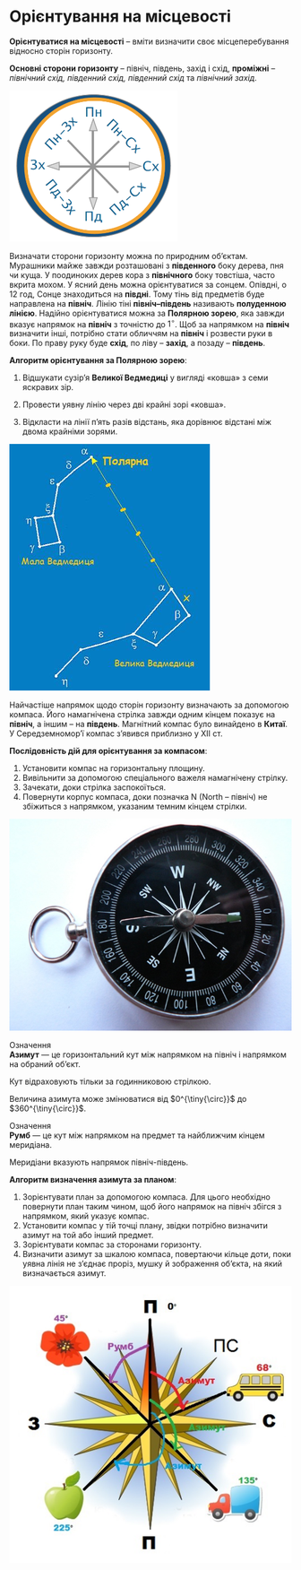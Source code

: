 Орієнтування на місцевості
==========================

**Орієнтуватися на місцевості** – вміти визначити своє місцеперебування
відносно сторін горизонту.

**Основні сторони горизонту** – <span class="p1">північ, південь, захід і схід</span>, **проміжні** – *північний схід, південний схід, південний схід* та *північний захід*.

<div align="cenetr">
<img src="compas.png" width="300"/>
</div>

Визначати сторони горизонту можна по природним об’єктам. Мурашники
майже завжди розташовані з **південного** боку дерева, пня чи куща. У
поодиноких дерев кора з **північного** боку товстіша, часто вкрита
мохом. У ясний день можна орієнтуватися за cонцем.
Опівдні, о 12 год, Сонце знаходиться на **півдні**. Тому тінь від предметів буде направлена на **північ**. Лінію тіні **північ–південь** називають **полуденною лінією**. Надійно орієнтуватися можна за **Полярною зорею**, яка завжди вказує напрямок на **північ** з точністю до $1^{\circ}$. Щоб за напрямком на **північ** визначити інші, потрібно
стати обличчям на **північ** і розвести руки в боки. По праву руку буде
**схід**, по ліву – **захід**, а позаду – **південь**.

**Алгоритм орієнтування за Полярною зорею**:

1.  Bідшукати сузір’я **Великої Ведмедиці** у вигляді «ковша» з семи яскравих зір.

2.  Провести уявну лінію через дві крайні зорі «ковша».

3.  Bідкласти на лінії п’ять разів відстань, яка дорівнює відстані між двома крайніми зорями.

![image](pic2-2.jpg)

Найчастіше напрямок щодо сторін горизонту визначають за допомогою
компаса. Його намагнічена стрілка завжди одним кінцем показує на
**північ**, а іншим – на **південь**. Магнітний компас було винайдено в
**Китаї**. У Середземномор’ї компас з’явився приблизно у ХII ст.

**Послідовність дій для орієнтування за компасом**:

1.  Установити компас на горизонтальну площину.
2.  Вивільнити за допомогою спеціального важеля
    намагнічену стрілку.
3.  Зачекати, доки стрілка заспокоїться.
4.  Повернути корпус компаса, доки позначка N (North – північ) не збіжиться з напрямком, указаним темним кінцем стрілки.

![image](pic3-2.jpg)

<div class="eoz-wrap">
<span class="eoz">Означення</span>
<div class="eoz-text">
<b>Азимут</b> — це горизонтальний кут мiж напрямком на пiвнiч i напрямком на обраний об’єкт.
</div>
</div>

Кут відраховують тільки за годинниковою стрілкою.

Величина азимута може змінюватися від $0^{\tiny{\circ}}$ до
$360^{\tiny{\circ}}$.

<div class="eoz-wrap">
<span class="eoz">Означення</span>
<div class="eoz-text">
<b>Румб</b> — це кут мiж напрямком на предмет та найближчим кiнцем меридiана.
</div>
</div>

Меридіани вказують напрямок північ-південь.

**Алгоритм визначення азимута за планом**:

1.  Зорієнтувати план за допомогою компаса. Для цього необхідно повернути план таким чином, щоб його напрямок на північ збігся з напрямком, який указує компас.
2.  Установити компас у тій точці плану, звідки потрібно визначити азимут на той або інший предмет.
3.  Зорієнтувати компас за сторонами горизонту.
4.  Визначити азимут за шкалою компаса, повертаючи кільце доти, поки уявна лінія не з’єднає проріз, мушку й зображення об’єкта, на який визначається азимут.

![image](pic4-2.jpg)


